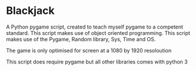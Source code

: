 # Blackjack

A Python pygame script, created to teach myself pygame to a competent standard. This script makes use of object oriented programming. This script makes use of the Pygame, Random library, Sys, Time and OS.

The game is only optimised for screen at a 1080 by 1920 resoloution 

This script does require pygame but all other libraries comes with python 3
